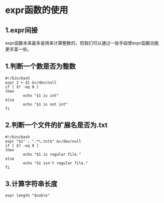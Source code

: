 # expr函数的使用

## 1.expr间接
expr函数本来最多是用来计算整数的，但我们可以通过一些手段使expr函数功能更丰富一些。<br>

## 1.判断一个数是否为整数
```shell
#!/bin/bash
expr 2 + $1 &>/dev/null
if [ $? -eq 0 ]
then
        echo "$1 is int"
else
        echo "$1 is not int"
fi
```

## 2.判断一个文件的扩展名是否为.txt
```
#!/bin/bash
expr "$1" : ".*\.txt$" &>/dev/null
if [ $? -eq 0 ]
then
        echo "$1 is regular file."
else
        echo "$1 isn't regular file."
fi
```

## 3.计算字符串长度
```
expr length "$noble"
```
